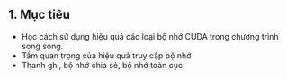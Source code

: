 ## 1. Mục tiêu
- Học cách sử dụng hiệu quả các loại bộ nhớ CUDA trong chương trình song song.
- Tầm quan trọng của hiệu quả truy cập bộ nhớ
- Thanh ghi, bộ nhớ chia sẻ, bộ nhớ toàn cục
   